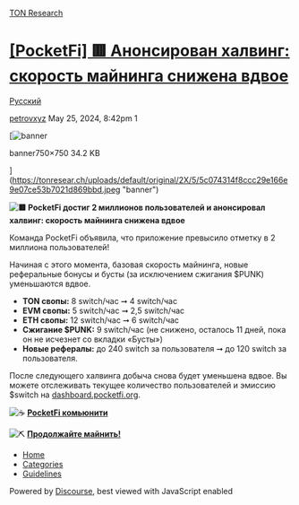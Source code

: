 [TON Research](/)

# [\[PocketFi\] 🟥 Анонсирован халвинг: скорость майнинга снижена вдвое](/t/pocketfi/19153)

[Русский](/c/ru/49) 

    

[petrovxyz](https://tonresear.ch/u/petrovxyz)   May 25, 2024, 8:42pm  1

[![banner](https://tonresear.ch/uploads/default/optimized/2X/5/5c074314f8ccc29e166e9e07ce53b7021d869bbd_2_375x375.jpeg)

banner750×750 34.2 KB

](https://tonresear.ch/uploads/default/original/2X/5/5c074314f8ccc29e166e9e07ce53b7021d869bbd.jpeg "banner")

 **![:red_square:](https://tonresear.ch/images/emoji/twitter/red_square.png?v=12 ":red_square:") PocketFi достиг 2 миллионов пользователей и анонсировал халвинг: скорость майнинга снижена вдвое**

Команда PocketFi объявила, что приложение превысило отметку в 2 миллиона пользователей!

Начиная с этого момента, базовая скорость майнинга, новые реферальные бонусы и бусты (за исключением сжигания $PUNK) уменьшаются вдвое.

*   **TON свопы:** 8 switch/час ➞ 4 switch/час
*   **EVM свопы:** 5 switch/час ➞ 2,5 switch/час
*   **ETH свопы:** 12 switch/час ➞ 6 switch/час
*   **Сжигание $PUNK:** 9 switch/час (не снижено, осталось 11 дней, пока он не исчезнет со вкладки «Бусты»)
*   **Новые рефералы:** до 240 switch за пользователя ➞ до 120 switch за пользователя.

После следующего халвинга добыча снова будет уменьшена вдвое. Вы можете отслеживать текущее количество пользователей и эмиссию $switch на [dashboard.pocketfi.org](http://dashboard.pocketfi.org/).

![:coffee:](https://tonresear.ch/images/emoji/twitter/coffee.png?v=12 ":coffee:") [**PocketFi комьюнити**](https://t.me/pocketfi_chat)

![:pick:](https://tonresear.ch/images/emoji/twitter/pick.png?v=12 ":pick:") [**Продолжайте майнить!**](https://t.me/pocketfi_bot/Mining?startapp=244074224)

 

*   [Home](/)
*   [Categories](/categories)
*   [Guidelines](/guidelines)

Powered by [Discourse](https://www.discourse.org), best viewed with JavaScript enabled